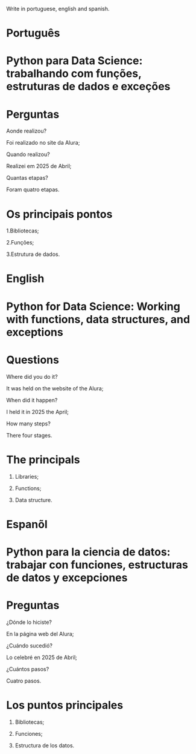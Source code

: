 Write in portuguese, english and spanish.

# Português 

#  Python para Data Science: trabalhando com funções, estruturas de dados e exceções





# Perguntas

Aonde realizou?

Foi realizado no site da Alura;

Quando realizou?

Realizei em 2025 de Abril;

Quantas etapas?

Foram quatro etapas.

# Os principais pontos

1.Bibliotecas;

2.Funções;

3.Estrutura de dados.


# English

#  Python for Data Science: Working with functions, data structures, and exceptions


# Questions

Where did you do it?

It was held on the website of the Alura;

When did it happen?

I held it in 2025 the April;

How many steps?

There four stages.

# The principals


1. Libraries;

2. Functions;

3. Data structure.


# Espanõl


# Python para la ciencia de datos: trabajar con funciones, estructuras de datos y excepciones


# Preguntas

¿Dónde lo hiciste?

En la página web del Alura;

¿Cuándo sucedió?

Lo celebré en 2025 de Abril;

¿Cuántos pasos?

Cuatro  pasos.

# Los puntos principales


1. Bibliotecas;

2. Funciones;

3. Estructura de los datos.
